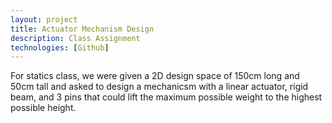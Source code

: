 ```yaml
---
layout: project
title: Actuator Mechanism Design
description: Class Assignment 
technologies: [Github]
---
```


For statics class, we were given a 2D design space of 150cm long and 50cm tall and asked to design a mechanicsm with a linear actuator, rigid beam, and 3 pins that could lift the maximum possible weight to the highest possible height.
